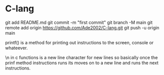# C-lang

git add README.md
git commit -m "first commit"
git branch -M main
git remote add origin https://github.com/Ade2002/C-lang.git
git push -u origin main


printf() is a method for printing out instructions to the screen, console or whateever.

\n in c functions is a new line character for new lines so basically once the prinf method instructions runs its moves on to a new line and runs the next instructions.
